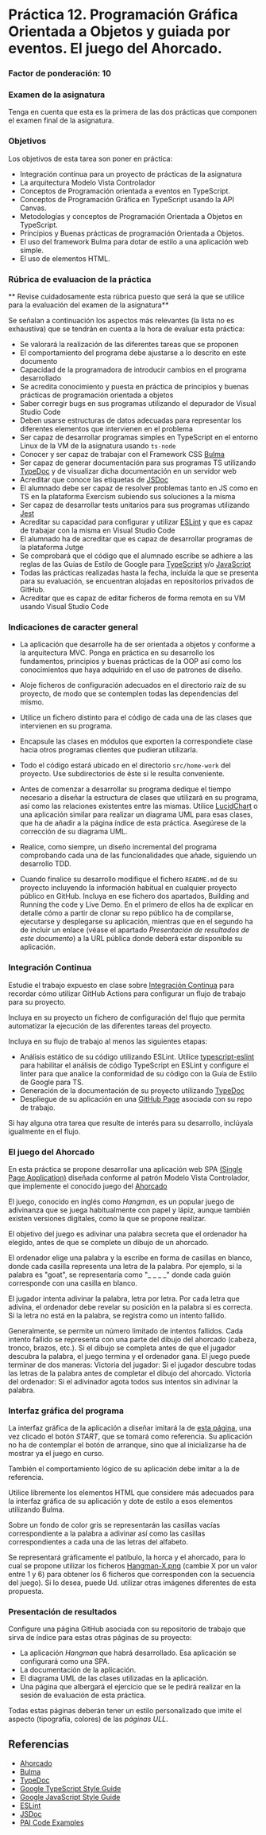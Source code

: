 # Práctica 12. Programación Gráfica Orientada a Objetos y guiada por eventos. El juego del Ahorcado.
### Factor de ponderación: 10 

### Examen de la asignatura
Tenga en cuenta que esta es la primera de las dos prácticas que componen el examen final de la asignatura.

### Objetivos
Los objetivos de esta tarea son poner en práctica:
* Integración continua para un proyecto de prácticas de la asignatura
* La arquitectura Modelo Vista Controlador
* Conceptos de Programación orientada a eventos en TypeScript.
* Conceptos de Programación Gráfica en TypeScript usando la API Canvas.
* Metodologías y conceptos de Programación Orientada a Objetos en TypeScript.
* Principios y Buenas prácticas de programación Orientada a Objetos.
* El uso del framework Bulma para dotar de estilo a una aplicación web simple.
* El uso de elementos HTML.

### Rúbrica de evaluacion de la práctica
** Revise cuidadosamente esta rúbrica puesto que será la que se utilice para la evaluación del examen de la asignatura**

Se señalan a continuación los aspectos más relevantes (la lista no es exhaustiva)
que se tendrán en cuenta a la hora de evaluar esta práctica:
* Se valorará la realización de las diferentes tareas que se proponen
* El comportamiento del programa debe ajustarse a lo descrito en este documento
* Capacidad de la programadora de introducir cambios en el programa desarrollado
* Se acredita conocimiento y puesta en práctica de principios y buenas prácticas de programación orientada a objetos
* Saber corregir bugs en sus programas utilizando el depurador de Visual Studio Code
* Deben usarse estructuras de datos adecuadas para representar los diferentes elementos que intervienen en el problema
* Ser capaz de desarrollar programas simples en TypeScript en el entorno Linux de la VM de la asignatura usando
  `ts-node`
* Conocer y ser capaz de trabajar con el Framework CSS
[Bulma](https://bulma.io/)
* Ser capaz de generar documentación para sus programas TS utilizando
  [TypeDoc](https://typedoc.org/)
  y de visualizar dicha documentación en un servidor web
* Acreditar que conoce las etiquetas de 
  [JSDoc](https://jsdoc.app/)
* El alumnado debe ser capaz de resolver problemas tanto en JS como en TS en la plataforma Exercism subiendo sus soluciones a la misma
* Ser capaz de desarrollar tests unitarios para sus programas utilizando
  [Jest](https://jestjs.io/)
* Acreditar su capacidad para configurar y utilizar 
  [ESLint](https://eslint.org/)
y que es capaz de trabajar con la misma en Visual Studio Code
* El alumnado ha de acreditar que es capaz de desarrollar programas de la plataforma Jutge
* Se comprobará que el código que el alumnado escribe se adhiere a las reglas de las Guías de Estilo de Google para 
[TypeScript](https://google.github.io/styleguide/tsguide.html)
y/o
[JavaScript](https://google.github.io/styleguide/jsguide.html)
* Todas las prácticas realizadas hasta la fecha, incluída la que se presenta para su evaluación, se encuentran alojadas en repositorios privados de GitHub.
* Acreditar que es capaz de editar ficheros de forma remota en su VM usando Visual Studio Code

### Indicaciones de caracter general
* La aplicación que desarrolle ha de ser orientada a objetos y conforme a la arquitectura MVC.
Ponga en práctica en su desarrollo los fundamentos, principios y buenas prácticas de la OOP así como los
conocimientos que haya adquirido en el uso de patrones de diseño.

* Aloje ficheros de configuración adecuados en el directorio raíz de su proyecto, de modo que se contemplen todas las dependencias del mismo.

* Utilice un fichero distinto para el código de cada una de las clases que intervienen en su programa.

* Encapsule las clases en módulos que exporten la correspondiete clase hacia otros programas clientes que pudieran utilizarla.

* Todo el código estará ubicado en el directorio `src/home-work` del proyecto. Use subdirectorios de éste si le resulta conveniente.

* Antes de comenzar a desarrollar su programa dedique el tiempo necesario a diseñar la estructura de clases que 
utilizará en su programa, así como las relaciones existentes entre las mismas. 
Utilice 
[LucidChart](https://www.lucidchart.com/pages/es)
o una aplicación similar para realizar un diagrama UML para esas clases, que ha de añadir a la página índice de esta práctica. Asegúrese de la corrección de su diagrama UML.

* Realice, como siempre, un diseño incremental del programa comprobando cada una de las funcionalidades que añade, siguiendo un
desarrollo TDD.

* Cuando finalice su desarrollo modifique el fichero `README.md` de su proyecto incluyendo la información habitual en cualquier proyecto público en GitHub. 
Incluya en ese fichero dos apartados, Building and Running the code y Live Demo. 
En el primero de ellos ha de explicar en detalle cómo a partir de clonar su repo público ha de compilarse, ejecutarse y desplegarse su aplicación, 
mientras que en el segundo ha de incluir un enlace (véase el apartado *Presentación de resultados de este documento*) a la URL pública donde deberá estar disponible su aplicación.

### Integración Continua
Estudie el trabajo expuesto en clase sobre
[Integración Continua](https://github.com/ULL-ESIT-PAI-2024-2025/2024-2025-pai-ci-2024-2025-pai-ci.git)
para recordar cómo utilizar GitHub Actions para configurar un flujo de trabajo para su proyecto.

Incluya en su proyecto un fichero de configuración del flujo que permita automatizar la ejecución de las
diferentes tareas del proyecto.

Incluya en su flujo de trabajo al menos las siguientes etapas:
* Análisis estático de su código utilizando ESLint. Utilice 
[typescript-eslint](https://typescript-eslint.io/)
para habilitar el análisis de código TypeScript en ESLint y configure el linter para que analice la
conformidad de su código con la Guía de Estilo de Google para TS.
* Generación de la documentación de su proyecto utilizando
[TypeDoc](https://typedoc.org/)
* Despliegue de su aplicación en una 
[GitHub Page](https://pages.github.com/) 
asociada con su repo de trabajo.

Si hay alguna otra tarea que resulte de interés para su desarrollo, inclúyala igualmente en el flujo.

### El juego del Ahorcado
En esta práctica se propone desarrollar una aplicación web SPA 
[(Single Page Application)](https://en.wikipedia.org/wiki/Single-page_application)
diseñada conforme al patrón Modelo Vista Controlador, que implemente el conocido juego del
[Ahorcado](https://es.wikipedia.org/wiki/Ahorcado_\(juego\))

El juego, conocido en inglés como *Hangman*, es un popular juego de adivinanza que se juega 
habitualmente con papel y lápiz, aunque también existen versiones digitales, como la que se propone realizar.

El objetivo del juego es adivinar una palabra secreta que el ordenador ha elegido, 
antes de que se complete un dibujo de un ahorcado.

El ordenador elige una palabra y la escribe en forma de casillas en blanco, donde cada casilla representa 
una letra de la palabra. 
Por ejemplo, si la palabra es "goat", se representaría como "_ _ _ _" donde cada guión corresponde con una casilla
en blanco.

El jugador intenta adivinar la palabra, letra por letra. 
Por cada letra que adivina, el ordenador debe revelar su posición en la palabra si es correcta. 
Si la letra no está en la palabra, se registra como un intento fallido.

Generalmente, se permite un número limitado de intentos fallidos. 
Cada intento fallido se representa con una parte del dibujo del ahorcado (cabeza, tronco, brazos, etc.). 
Si el dibujo se completa antes de que el jugador descubra la palabra, el juego termina y el ordenador gana.
El juego puede terminar de dos maneras:
Victoria del jugador: Si el jugador descubre todas las letras de la palabra antes de completar el dibujo del ahorcado.
Victoria del ordenador: Si el adivinador agota todos sus intentos sin adivinar la palabra.

### Interfaz gráfica del programa
La interfaz gráfica de la aplicación a diseñar imitará la de
[esta página](https://www.englishclub.com/esl-games/hangman/animals-easy.php),
una vez clicado el botón *START*, que se tomará como referencia.
Su aplicación no ha de contemplar el botón de arranque, sino que al inicializarse ha de mostrar ya el juego en
curso.

También el comportamiento lógico de su aplicación debe imitar a la de referencia.

Utilice libremente los elementos HTML que considere más adecuados para la interfaz gráfica de su aplicación y
dote de estilo a esos elementos utilizando Bulma.

Sobre un fondo de color gris se representarán las casillas vacías correspondiente a la palabra a adivinar así
como las casillas correspondientes a cada una de las letras del alfabeto.

Se representará gráficamente el patíbulo, la horca y el ahorcado, para lo cual se propone utilizar los ficheros
[Hangman-X.png](https://en.wikipedia.org/wiki/File:Hangman-6.png)
(cambie X por un valor entre 1 y 6) para obtener los 6 ficheros que corresponden con la secuencia del juego).
Si lo desea, puede Ud. utilizar otras imágenes diferentes de esta propuesta.

### Presentación de resultados
Configure una página GitHub asociada con su repositorio de trabajo que sirva de índice para estas otras
páginas de su proyecto:
* La aplicación *Hangman* que habrá desarrollado. Esa aplicación se configurará como una SPA.
* La documentación de la aplicación.
* El diagrama UML de las clases utilizadas en la aplicación.
* Una página que albergará el ejercicio que se le pedirá realizar en la sesión de evaluación de esta práctica.

Todas estas páginas deberán tener un estilo personalizado que imite el aspecto (tipografía, colores) de las *páginas ULL*.

## Referencias
* [Ahorcado](https://es.wikipedia.org/wiki/Ahorcado_\(juego\))
* [Bulma](https://bulma.io/)
* [TypeDoc](https://typedoc.org/)
* [Google TypeScript Style Guide](https://google.github.io/styleguide/tsguide.html)
* [Google JavaScript Style Guide](https://google.github.io/styleguide/jsguide.html)
* [ESLint](https://eslint.org/)
* [JSDoc](https://jsdoc.app/)
* [PAI Code Examples](https://github.com/ULL-ESIT-PAI-2024-2025/PAI-class-code-examples)
